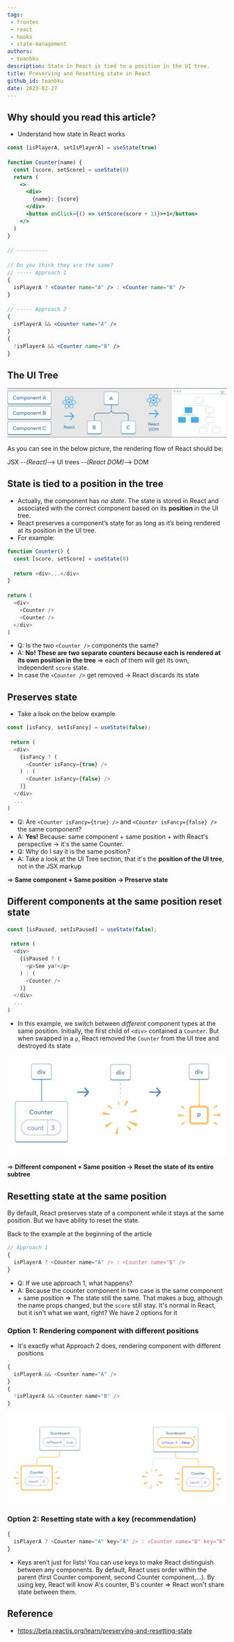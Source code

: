 ```yaml
---
tags: 
 - fronten
 - react
 - hooks
 - state-management
authors: 
 - toanbku
description: State in React is tied to a position in the UI tree.
title: Preserving and Resetting state in React
github_id: toanbku
date: 2023-02-27
---
```


## Why should you read this article?

- Understand how state in React works

```jsx
const [isPlayerA, setIsPlayerA] = useState(true)

function Counter(name) {
  const [score, setScore] = useState(0)
  return (
    <>
      <div>
        {name}: {score}
      </div>
      <button onClick={() => setScore(score + 1)}>+1</button>
    </>
  )
}

// ----------

// Do you think they are the same?
// ----- Approach 1
{
  isPlayerA ? <Counter name="A" /> : <Counter name="B" />
}

// ----- Approach 2
{
  isPlayerA && <Counter name="A" />
}
{
  !isPlayerA && <Counter name="B" />
}
```

## The UI Tree

![](assets/preserving-and-resetting-state-in-react_ui_tree.webp)

As you can see in the below picture, the rendering flow of React should be:

JSX --_(React)_--> UI trees --_(React DOM)_--> DOM

## State is tied to a position in the tree

- Actually, the component has _no state_. The state is stored in React and associated with the correct component based on its **position** in the UI tree.
- React preserves a component’s state for as long as it’s being rendered at its position in the UI tree.
- For example:

```js
function Counter() {
  const [score, setScore] = useState(0)

  return <div>...</div>
}

return (
  <div>
    <Counter />
    <Counter />
  </div>
)
```

- Q: Is the two `<Counter />` components the same?
- A: **No!** **These are two separate counters because each is rendered at its own position in the tree** => each of them will get its own, independent `score` state.
- In case the `<Counter />` get removed -> React discards its state

## Preserves state

- Take a look on the below example

```js
const [isFancy, setIsFancy] = useState(false);

 return (
  <div>
    {isFancy ? (
      <Counter isFancy={true} />
    ) : (
      <Counter isFancy={false} />
    )}
  </div>
  ...
)
```

- Q: Are `<Counter isFancy={true} />` and `<Counter isFancy={false} />` the same component?
- A: **Yes!** Because: same component + same position + with React's perspective -> it's the same Counter.
- Q: Why do I say it is the same position?
- A: Take a look at the UI Tree section, that it's the **position of the UI tree**, not in the JSX markup

=> **Same component + Same position -> Preserve state**

## Different components at the same position reset state

```js
const [isPaused, setIsPaused] = useState(false);

 return (
  <div>
    {isPaused ? (
      <p>See ya!</p>
    ) : (
      <Counter />
    )}
  </div>
  ...
)
```

- In this example, we switch between _different_ component types at the same position. Initially, the first child of `<div>` contained a `Counter`. But when swapped in a `p`, React removed the `Counter` from the UI tree and destroyed its state

![](assets/preserving-and-resetting-state-in-react_diff-comp-same-position.webp)

=> **Different component + Same position -> Reset the state of its entire subtree**

## Resetting state at the same position

By default, React preserves state of a component while it stays at the same position. But we have ability to reset the state.

Back to the example at the beginning of the article

```js
// Approach 1
{
  isPlayerA ? <Counter name="A" /> : <Counter name="B" />
}
```

- Q: If we use approach 1, what happens?
- A: Because the counter component in two case is the same component + same position => The state still the same. That makes a bug, although the name props changed, but the `score` still stay. It's normal in React, but it isn't what we want, right? We have 2 options for it

### Option 1: Rendering component with different positions

- It's exactly what Approach 2 does, rendering component with different positions

```js
{
  isPlayerA && <Counter name="A" />
}
{
  !isPlayerA && <Counter name="B" />
}
```

![](assets/preserving-and-resetting-state-in-react_opt1-diff-position.webp)

### Option 2: Resetting state with a key (recommendation)

```js
{
  isPlayerA ? <Counter name="A" key="A" /> : <Counter name="B" key="B" />
}
```

- Keys aren’t just for lists! You can use keys to make React distinguish between any components. By default, React uses order within the parent (first Counter component, second Counter component,...). By using key, React will know A's counter, B's counter => React won't share state between them.

## Reference

- https://beta.reactjs.org/learn/preserving-and-resetting-state
